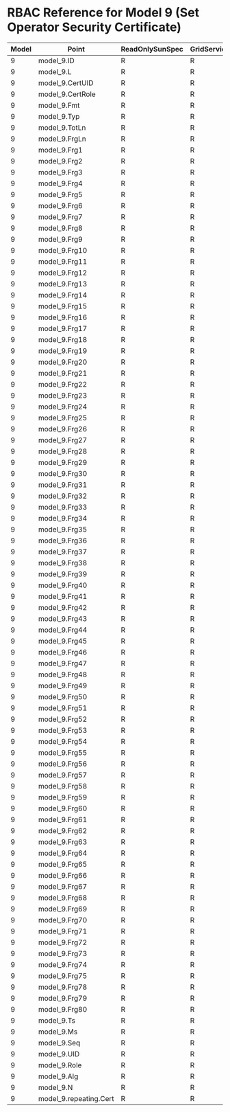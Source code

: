 # RBAC Reference for Model 9 (Set Operator Security Certificate)

| Model | Point | ReadOnlySunSpec | GridServiceSunSpec | NetworkAdministratorSunSpec | SuperAdministratorSpec | 
|-------|-------|------------------|---------------------|------------------|--------------------|
| 9 | model_9.ID | R | R | R | R |
| 9 | model_9.L | R | R | R | R |
| 9 | model_9.CertUID | R | R | R | RW |
| 9 | model_9.CertRole | R | R | R | RW |
| 9 | model_9.Fmt | R | R | R | RW |
| 9 | model_9.Typ | R | R | R | RW |
| 9 | model_9.TotLn | R | R | R | RW |
| 9 | model_9.FrgLn | R | R | R | RW |
| 9 | model_9.Frg1 | R | R | R | RW |
| 9 | model_9.Frg2 | R | R | R | RW |
| 9 | model_9.Frg3 | R | R | R | RW |
| 9 | model_9.Frg4 | R | R | R | RW |
| 9 | model_9.Frg5 | R | R | R | RW |
| 9 | model_9.Frg6 | R | R | R | RW |
| 9 | model_9.Frg7 | R | R | R | RW |
| 9 | model_9.Frg8 | R | R | R | RW |
| 9 | model_9.Frg9 | R | R | R | RW |
| 9 | model_9.Frg10 | R | R | R | RW |
| 9 | model_9.Frg11 | R | R | R | RW |
| 9 | model_9.Frg12 | R | R | R | RW |
| 9 | model_9.Frg13 | R | R | R | RW |
| 9 | model_9.Frg14 | R | R | R | RW |
| 9 | model_9.Frg15 | R | R | R | RW |
| 9 | model_9.Frg16 | R | R | R | RW |
| 9 | model_9.Frg17 | R | R | R | RW |
| 9 | model_9.Frg18 | R | R | R | RW |
| 9 | model_9.Frg19 | R | R | R | RW |
| 9 | model_9.Frg20 | R | R | R | RW |
| 9 | model_9.Frg21 | R | R | R | RW |
| 9 | model_9.Frg22 | R | R | R | RW |
| 9 | model_9.Frg23 | R | R | R | RW |
| 9 | model_9.Frg24 | R | R | R | RW |
| 9 | model_9.Frg25 | R | R | R | RW |
| 9 | model_9.Frg26 | R | R | R | RW |
| 9 | model_9.Frg27 | R | R | R | RW |
| 9 | model_9.Frg28 | R | R | R | RW |
| 9 | model_9.Frg29 | R | R | R | RW |
| 9 | model_9.Frg30 | R | R | R | RW |
| 9 | model_9.Frg31 | R | R | R | RW |
| 9 | model_9.Frg32 | R | R | R | RW |
| 9 | model_9.Frg33 | R | R | R | RW |
| 9 | model_9.Frg34 | R | R | R | RW |
| 9 | model_9.Frg35 | R | R | R | RW |
| 9 | model_9.Frg36 | R | R | R | RW |
| 9 | model_9.Frg37 | R | R | R | RW |
| 9 | model_9.Frg38 | R | R | R | RW |
| 9 | model_9.Frg39 | R | R | R | RW |
| 9 | model_9.Frg40 | R | R | R | RW |
| 9 | model_9.Frg41 | R | R | R | RW |
| 9 | model_9.Frg42 | R | R | R | RW |
| 9 | model_9.Frg43 | R | R | R | RW |
| 9 | model_9.Frg44 | R | R | R | RW |
| 9 | model_9.Frg45 | R | R | R | RW |
| 9 | model_9.Frg46 | R | R | R | RW |
| 9 | model_9.Frg47 | R | R | R | RW |
| 9 | model_9.Frg48 | R | R | R | RW |
| 9 | model_9.Frg49 | R | R | R | RW |
| 9 | model_9.Frg50 | R | R | R | RW |
| 9 | model_9.Frg51 | R | R | R | RW |
| 9 | model_9.Frg52 | R | R | R | RW |
| 9 | model_9.Frg53 | R | R | R | RW |
| 9 | model_9.Frg54 | R | R | R | RW |
| 9 | model_9.Frg55 | R | R | R | RW |
| 9 | model_9.Frg56 | R | R | R | RW |
| 9 | model_9.Frg57 | R | R | R | RW |
| 9 | model_9.Frg58 | R | R | R | RW |
| 9 | model_9.Frg59 | R | R | R | RW |
| 9 | model_9.Frg60 | R | R | R | RW |
| 9 | model_9.Frg61 | R | R | R | RW |
| 9 | model_9.Frg62 | R | R | R | RW |
| 9 | model_9.Frg63 | R | R | R | RW |
| 9 | model_9.Frg64 | R | R | R | RW |
| 9 | model_9.Frg65 | R | R | R | RW |
| 9 | model_9.Frg66 | R | R | R | RW |
| 9 | model_9.Frg67 | R | R | R | RW |
| 9 | model_9.Frg68 | R | R | R | RW |
| 9 | model_9.Frg69 | R | R | R | RW |
| 9 | model_9.Frg70 | R | R | R | RW |
| 9 | model_9.Frg71 | R | R | R | RW |
| 9 | model_9.Frg72 | R | R | R | RW |
| 9 | model_9.Frg73 | R | R | R | RW |
| 9 | model_9.Frg74 | R | R | R | RW |
| 9 | model_9.Frg75 | R | R | R | RW |
| 9 | model_9.Frg78 | R | R | R | RW |
| 9 | model_9.Frg79 | R | R | R | RW |
| 9 | model_9.Frg80 | R | R | R | RW |
| 9 | model_9.Ts | R | R | R | RW |
| 9 | model_9.Ms | R | R | R | RW |
| 9 | model_9.Seq | R | R | R | RW |
| 9 | model_9.UID | R | R | R | RW |
| 9 | model_9.Role | R | R | R | RW |
| 9 | model_9.Alg | R | R | R | RW |
| 9 | model_9.N | R | R | R | RW |
| 9 | model_9.repeating.Cert | R | R | R | RW |
